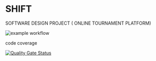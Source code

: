 # SHIFT
SOFTWARE DESIGN PROJECT ( ONLINE TOURNAMENT PLATFORM)

![example workflow](https://github.com/github/kagiso007/SHIFT/actions/workflows/build.yml/badge.svg)

code coverage

[![Quality Gate Status](https://sonarcloud.io/api/project_badges/measure?project=kagiso007_SHIFT&metric=alert_status)](https://sonarcloud.io/summary/new_code?id=kagiso007_SHIFT)
